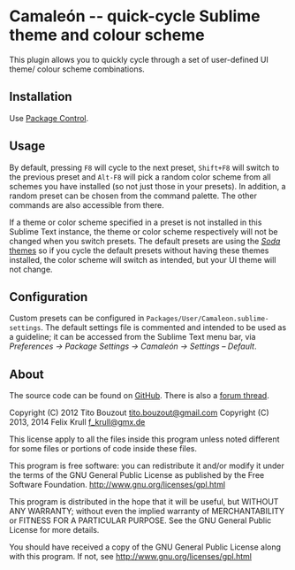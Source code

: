 Camaleón -- quick-cycle Sublime theme and colour scheme
=======================================================
This plugin allows you to quickly cycle through a set of user-defined UI theme/
colour scheme combinations.

## Installation
Use [Package Control][pkgctrl].

[pkgctrl]: https://sublime.wbond.net/

## Usage
By default, pressing `F8` will cycle to the next preset, `Shift+F8` will switch
to the previous preset and `Alt-F8` will pick a random color scheme from all
schemes you have installed (so not just those in your presets). In addition, a
random preset can be chosen from the command palette. The other commands are
also accessible from there.

If a theme or color scheme specified in a preset is not installed in this
Sublime Text instance, the theme or color scheme respectively will not be
changed when you switch presets. The default presets are using the
[*Soda* themes][soda] so if you cycle the default presets without having these
themes installed, the color scheme will switch as intended, but your UI theme
will not change.

[soda]: https://github.com/buymeasoda/soda-theme

## Configuration
Custom presets can be configured in `Packages/User/Camaleon.sublime-settings`.
The default settings file is commented and intended to be used as a guideline;
it can be accessed from the Sublime Text menu bar, via *Preferences ->
Package Settings -> Camaleón -> Settings – Default*.

## About
The source code can be found on [GitHub][src]. There is also a [forum thread][forum].

[src]: https://github.com/titoBouzout/Camaleon
[forum]: http://www.sublimetext.com/forum/viewtopic.php?f=5&t=4435

Copyright (C) 2012 Tito Bouzout <tito.bouzout@gmail.com>
Copyright (C) 2013, 2014 Felix Krull <f_krull@gmx.de>

This license apply to all the files inside this program unless noted
different for some files or portions of code inside these files.

This program is free software: you can redistribute it and/or modify
it under the terms of the GNU General Public License as published by
the Free Software Foundation. http://www.gnu.org/licenses/gpl.html

This program is distributed in the hope that it will be useful,
but WITHOUT ANY WARRANTY; without even the implied warranty of
MERCHANTABILITY or FITNESS FOR A PARTICULAR PURPOSE. See the
GNU General Public License for more details.

You should have received a copy of the GNU General Public License
along with this program. If not, see http://www.gnu.org/licenses/gpl.html
